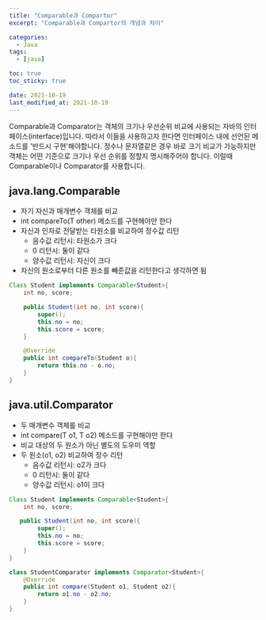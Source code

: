 ```yaml
---
title: "Comparable과 Compartor"
excerpt: "Comparable과 Compartor의 개념과 차이"

categories:
  - Java
tags:
  - [java]

toc: true
toc_sticky: true

date: 2021-10-19
last_modified_at: 2021-10-19
---
```


Comparable과 Comparator는 객체의 크기나 우선순위 비교에 사용되는 자바의 인터페이스(interface)입니다. 따라서 이들을 사용하고자 한다면 인터페이스 내에 선언된 메소드를 '반드시 구현'해야합니다. 정수나 문자열같은 경우 바로 크기 비교가 가능하지만 객체는 어떤 기준으로 크기나 우선 순위를 정할지 명시해주어야 합니다. 이럴때 Comparable이나 Comparator를 사용합니다.

## java.lang.Comparable<T>

- 자기 자신과 매개변수 객체를 비교
- int compareTo(T other) 메소드를 구현해야만 한다
- 자신과 인자로 전달받는 타원소를 비교하여 정수값 리턴
  - 음수값 리턴시: 타원소가 크다
  - 0 리턴시: 둘이 같다
  - 양수값 리턴시: 자신이 크다
- 자신의 원소로부터 다른 원소를 빼준값을 리턴한다고 생각하면 됨

```java
Class Student implements Comparable<Student>{
    int no, score;

    public Student(int no, int score){
        super();
        this.no = no;
        this.score = score;
    }

    @Override
    public int compareTo(Student o){
        return this.no - o.no;
    }
}
```

## java.util.Comparator<T>

- 두 매개변수 객체를 비교
- int compare(T o1, T o2) 메소드를 구현해야만 한다
- 비교 대상의 두 원소가 아닌 별도의 도우미 역할
- 두 원소(o1, o2) 비교하여 정수 리턴
  - 음수값 리턴시: o2가 크다
  - 0 리턴시: 둘이 같다
  - 양수값 리턴시: o1이 크다

```java
Class Student implements Comparable<Student>{
    int no, score;

   public Student(int no, int score){
        super();
        this.no = no;
        this.score = score;
    }
}

class StudentComparator implements Comparator<Student>{
    @Override
    public int compare(Student o1, Student o2){
        return o1.no - o2.no;
    }
}
```
